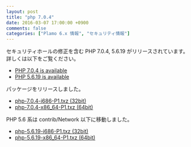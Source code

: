 ```yaml
---
layout: post
title: "php 7.0.4"
date: 2016-03-07 17:00:00 +0900
comments: false
categories: ["Plamo 6.x 情報", "セキュリティ情報"]
---
```

セキュリティホールの修正を含む PHP 7.0.4, 5.6.19 がリリースされています。詳しくは以下をご覧ください。

* [PHP 7.0.4 is available](http://php.net/archive/2016.php#id2016-03-03-1)
* [PHP 5.6.19 is available](http://jp2.php.net/archive/2016.php#id2016-03-03-3)

パッケージをリリースしました。

* [php-7.0.4-i686-P1.txz (32bit)](ftp://plamo.linet.gr.jp/pub/Plamo-6.x/x86/plamo/05_ext/network2.txz/php-7.0.4-i686-P1.txz)
* [php-7.0.4-x86_64-P1.txz (64bit)](ftp://plamo.linet.gr.jp/pub/Plamo-6.x/x86_64/plamo/05_ext/network2.txz/php-7.0.4-x86_64-P1.txz)

PHP 5.6 系は contrib/Network 以下に移動しました。

* [php-5.6.19-i686-P1.txz (32bit)](ftp://plamo.linet.gr.jp/pub/Plamo-6.x/x86/contrib/Network/php-5.6.19-i686-P1.txz)
* [php-5.6.19-x86_64-P1.txz (64bit)](ftp://plamo.linet.gr.jp/pub/Plamo-6.x/x86_64/contrib/Network/php-5.6.19-x86_64-P1.txz)